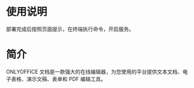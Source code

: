 # 使用说明

部署完成后按照页面提示，在终端执行命令，开启服务。

# 简介

ONLYOFFICE 文档是一款强大的在线编辑器，为您使用的平台提供文本文档、电子表格、演示文稿、表单和 PDF 编辑工具。